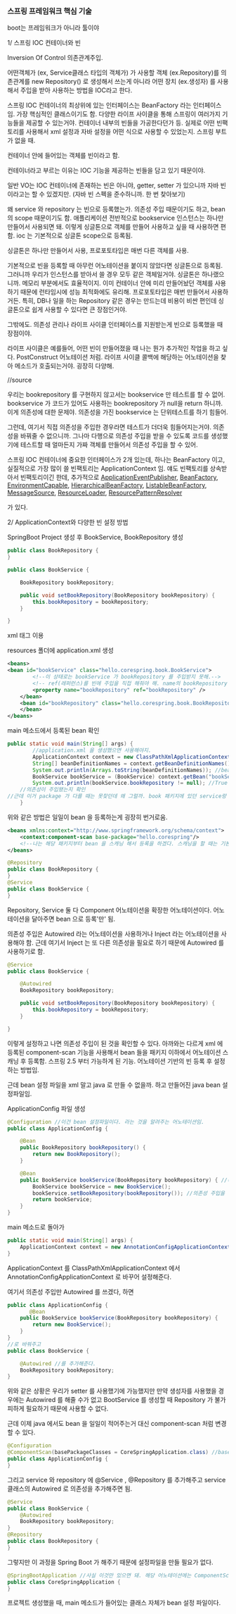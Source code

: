 <h3>스프링 프레임워크 핵심 기술</h3>

boot는 프레임워크가 아니라 툴이야

1/ 스프링 IOC 컨테이너와 빈

Inversion Of Control 의존관계주입.

어떤객체가 (ex, Service클래스 타입의 객체가) 가 사용할 객체 (ex.Repository)를 의존관계를 new Repository() 로 생성해서 쓰는게 아니라 어떤 장치 (ex.생성자) 를 사용해서  주입을 받아 사용하는 방법을 IOC라고 한다.

스프링 IOC 컨테이너의 최상위에 있는 인터페이스는 BeanFactory 라는 인터페이스임. 가장 핵심적인 클래스이기도 함. 다양한 라이프 사이클을 통해 스프링이 여러가지 기능들을 제공할 수 있는거야. 컨테이너 내부의 빈들을 가공한다던가 등. 실제로 어떤 빈팩토리를 사용해서 xml 설정과 자바 설정을 어떤 식으로 사용할 수 있었는지. 스프링 부트가 없을 때. 

컨테이너 안에 들어있는 객체를 빈이라고 함.

컨테이너라고 부르는 이유는 IOC 기능을 제공하는 빈들을 담고 있기 때문이야.

일반 VO는 IOC 컨테이너에 존재하는 빈은 아니야, getter, setter 가 있으니까 자바 빈이라고는 할 수 있겠지만. (자바 빈 스펙을 준수하니까. 한 번 찾아보기)

왜 service 와 repository 는 빈으로 등록했는가. 의존성 주입 때문이기도 하고, bean 의 scope 때문이기도 함. 애플리케이션 전반적으로 bookservice 인스턴스는 하나만 만들어서 사용되면 돼. 이렇게 싱글톤으로 객체를 만들어 사용하고 싶을 때 사용하면 편함. ioc 는 기본적으로 싱글톤 scope으로 등록됨. 

싱글톤은 하나만 만들어서 사용, 프로포토타입은 매번 다른 객체를 사용.

기본적으로 빈을 등록할 때 아무런 어노테이션을 붙이지 않았다면 싱글톤으로 등록됨. 그러니까 우리가 인스턴스를 받아서 쓸 경우 모두 같은 객체일거야. 싱글톤은 하나랬으니까. 메모리 부분에서도 효율적이지. 이미 컨테이너 안에 미리 만들어놨던 객체를 사용하기 때문에 런타임시에 성능 최적화에도 유리해. 프로포토타입은 매번 만들어서 사용하거든. 특히, DB나 일을 하는 Repository 같은 경우는 만드는데 비용이 비싼 편인데 싱글톤으로 쉽게 사용할 수 있다면 큰 장점인거야. 

그밖에도. 의존성 관리나 라이프 사이클 인터페이스를 지원받는게 빈으로 등록했을 때 장점이야.

라이프 사이클은 예를들어, 어떤 빈이 만들어졌을 때 나는 뭔가 추가적인 작업을 하고 싶다. PostConstruct 어노테이션 처럼. 라이프 사이클 콜백에 해당하는 어노테이션을 찾아 메소드가 호출되는거야. 굉장히 다양해.

//source

우리는 bookrepository 를 구현하지 않고서는 bookservice 만 테스트를 할 수 없어. bookservice 가 코드가 있어도 사용하는 bookrepository 가 null을 return 하니까. 이게 의존성에 대한 문제야. 의존성을 가진 bookservice 는 단위테스트를 하기 힘들어. 

그런데, 여기서 직접 의존성을 주입한 경우라면 테스트가 더더욱 힘들어지는거야. 의존성을 바꿔줄 수 없으니까. 그나마 다행으로 의존성 주입을 받을 수 있도록 코드를 생성했기에 테스트할 때 얼마든지 가짜 객체를 만들어서 의존성 주입을 할 수 있어.

스프링 IOC 컨테이너에 중요한 인터페이스가 2개 있는데, 하나는 BeanFactory 이고, 실질적으로 가장 많이 쓸 빈팩토리는 ApplicationContext 임. 얘도 빈팩토리를 상속받아서 빈팩토리이긴 한데, 추가적으로 [ApplicationEventPublisher](https://docs.spring.io/spring-framework/docs/5.0.8.RELEASE/javadoc-api/org/springframework/context/ApplicationEventPublisher.html), [BeanFactory](https://docs.spring.io/spring-framework/docs/5.0.8.RELEASE/javadoc-api/org/springframework/beans/factory/BeanFactory.html), [EnvironmentCapable](https://docs.spring.io/spring-framework/docs/5.0.8.RELEASE/javadoc-api/org/springframework/core/env/EnvironmentCapable.html), [HierarchicalBeanFactory](https://docs.spring.io/spring-framework/docs/5.0.8.RELEASE/javadoc-api/org/springframework/beans/factory/HierarchicalBeanFactory.html), [ListableBeanFactory](https://docs.spring.io/spring-framework/docs/5.0.8.RELEASE/javadoc-api/org/springframework/beans/factory/ListableBeanFactory.html), [MessageSource](https://docs.spring.io/spring-framework/docs/5.0.8.RELEASE/javadoc-api/org/springframework/context/MessageSource.html), [ResourceLoader](https://docs.spring.io/spring-framework/docs/5.0.8.RELEASE/javadoc-api/org/springframework/core/io/ResourceLoader.html), [ResourcePatternResolver](https://docs.spring.io/spring-framework/docs/5.0.8.RELEASE/javadoc-api/org/springframework/core/io/support/ResourcePatternResolver.html)

가 있다.



2/ ApplicationContext와 다양한 빈 설정 방법

SpringBoot Project 생성 후 BookService, BookRepository 생성

```java
public class BookRepository {
}
```

```java
public class BookService {

    BookRepository bookRepository;

    public void setBookRepository(BookRepository bookRepository) {
        this.bookRepository = bookRepository;
    }

}
```

xml 태그 이용

resources 폴더에 application.xml 생성

```xml
<beans>
<bean id="bookService" class="hello.corespring.book.BookService">
        <!--이 상태로는 bookService 가 bookRepository 를 주입받지 못해.-->
        <!-- ref(레퍼런스)를 빈에 주입을 직접 해줘야 해. name의 bookRepository 는 세터에서 가져온거고, ref 는 다른 빈을 참조한다는 의미야. 그래서 ref 뒤에는 다른 빈의 아이디가 와야 해.-->
        <property name="bookRepository" ref="bookRepository" />
    </bean>
    <bean id="bookRepository" class="hello.corespring.book.BookRepository">
    </bean>
</beans>
```

main 메소드에서 등록된 bean 확인

```java
public static void main(String[] args) {
		//application.xml 을 생성했으면 사용해야지.
		ApplicationContext context = new ClassPathXmlApplicationContext("application.xml");
		String[] beanDefinitionNames = context.getBeanDefinitionNames();
		System.out.println(Arrays.toString(beanDefinitionNames)); //bean 으로 등록된 이름을 가져옴.
		BookService bookService = (BookService) context.getBean("bookService"); //그냥은 Object로 나오니까 타입 캐스팅을 해줘야 해.
		System.out.println(bookService.bookRepository != null); //True
    //의존성이 주입됐는지 확인
//근데 이거 package 가 다를 때는 못찾던데 왜 그럴까. book 패키지에 있던 service랑 repository를 main 메소드랑 같은 위치에 두니까 돌아갔음. 밑에서 작성한 component-scan 도 안되는건 같았음.
	}
```

위와 같은 방법은 일일이 bean 을 등록하는게 굉장히 번거로움.

```xml
<beans xmlns:context="http://www.springframework.org/schema/context">
	<context:component-scan base-package="hello.corespring"/>
    <!--나는 해당 패키지부터 bean 을 스캐닝 해서 등록을 하겠다. 스캐닝을 할 때는 기본적으로 component 라는 어노테이션을 사용해서 등록할 수 있음.-->
</beans>
```

```java
@Repository
public class BookRepository {
}
@Service
public class BookService {
}
```

Repository, Service 둘 다 Component 어노테이션을 확장한 어노테이션이다. 어노테이션을 달아주면 bean 으로 등록'만' 됨.

의존성 주입은 Autowired 라는 어노테이션을 사용하거나 Inject 라는 어노테이션을 사용해야 함. 근데 여기서 Inject 는 또 다른 의존성을 필요로 하기 때문에 Autowired 를 사용하기로 함.

```java
@Service
public class BookService {

    @Autowired
    BookRepository bookRepository;

    public void setBookRepository(BookRepository bookRepository) {
        this.bookRepository = bookRepository;
    }

}
```

이렇게 설정하고 나면 의존성 주입이 된 것을 확인할 수 있다. 아까와는 다르게 xml 에 등록된 component-scan 기능을 사용해서 bean 들을 패키지 이하에서 어노테이션 스캐닝 후 등록함. 스프링 2.5 부터 가능하게 된 기능. 어노테이션 기반의 빈 등록 후 설정하는 방법임.

근데 bean 설정 파일을 xml 말고 java 로 만들 수 없을까. 하고 만들어진 java bean 설정파일임.

ApplicationConfig 파일 생성

```java
@Configuration //이건 bean 설정파일이다. 라는 것을 알려주는 어노테이션임.
public class ApplicationConfig {

    @Bean
    public BookRepository bookRepository() {
        return new BookRepository();
    }

    @Bean
    public BookService bookService(BookRepository bookRepository) { //(2) 또는 메소드 파라미터로 주입받을 수도 있음.
        BookService bookService = new BookService();
        bookService.setBookRepository(bookRepository()); //의존성 주입을 해준거야. setter 가 있었기에 가능함. (1) 의존성 주입에 필요한 인스턴스는 메소드를 호출해서 가져올 수 있고.
        return bookService;
    }
}
```

main 메소드로 돌아가

```java
public static void main(String[] args) {
    ApplicationContext context = new AnnotationConfigApplicationContext(ApplicationConfig.class); //해당 클래스를 bean 설정으로 사용하겠다 선언. 
}
```

ApplicationContext 를 ClassPathXmlApplicationContext 에서 AnnotationConfigApplicationContext 로 바꾸어 설정해준다.

여기서 의존성 주입만 Autowired 를 쓰겠다, 하면

```java
public class ApplicationConfig {
       @Bean
    public BookService bookService(BookRepository bookRepository) { 
        return new BookService();
    }
}
//로 바꿔주고
public class BookService {

    @Autowired //를 추가해준다.
    BookRepository bookRepository;
}

```

위와 같은 상황은 우리가 setter 를 사용했기에 가능했지만 만약 생성자를 사용했을 경우에는 Autowired 를 해줄 수가 없고 BootService 를 생성할 때 Repository 가 불가피하게 필요하기 때문에 사용할 수 없다. 

근데 이제 java 에서도 bean 을 일일이 적어주는거 대신 component-scan 처럼 변경할 수 있다.

```java
@Configuration 
@ComponentScan(basePackageClasses = CoreSpringApplication.class) //basePackage 로 패키지명을 설정해도 되지만, basePackageClasses로 해당 클래스가 위치한 곳부터 컴포넌트 스캐닝을 해줘. 라는 의미.
public class ApplicationConfig {
}
```

그리고 service 와 repository 에 @Service , @Repository 를 추가해주고 service 클래스의 Autowired 로 의존성을 추가해주면 됨.

```java
@Service
public class BookService {
    @Autowired
    BookRepository bookRepository;
}
@Repository
public class BookRepository {
}
```

그렇지만 이 과정을 Spring Boot 가 해주기 때문에 설정파일을 만들 필요가 없다.

```java
@SpringBootApplication //사실 이것만 있으면 돼. 해당 어노테이션에는 ComponentScan 과 Configuration 이 포함되어 있기 때문에야.
public class CoreSpringApplication {
}
```

프로젝트 생성했을 때, main 메소드가 들어있는 클래스 자체가 bean 설정 파일이다.